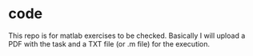 # code

This repo is for matlab exercises to be checked. Basically I will upload a PDF with the task and a TXT file (or .m file) for the execution.
 
